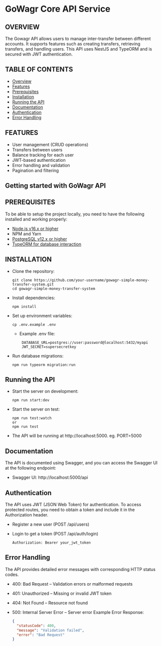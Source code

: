 # GoWagr Core API Service

## OVERVIEW  
The Gowagr API allows users to manage inter-transfer between different accounts. It supports features such as creating transfers, retrieving transfers, and handling users. This API uses NestJS and TypeORM and is secured with JWT authentication.

## TABLE OF CONTENTS
- [Overview](#overview)
- [Features](#features)
- [Prerequisites](#prerequisites)
- [Installation](#installation)
- [Running the API](#running-the-api)
- [Documentation](#documentation)
- [Authentication](#authentication)
- [Error Handling](#error-handling)


## FEATURES  
*  User management (CRUD operations)
*  Transfers between users
*  Balance tracking for each user
*  JWT-based authentication
*  Error handling and validation
*  Pagination and filtering

## Getting started with GoWagr API  

## PREREQUISITES
To be able to setup the project locally, you need to have the following installed and working properly:
* [Node.js v16.x or higher](https://nodejs.org/en/)
* NPM and Yarn
* [PostgreSQL v12.x or higher](https://www.postgresql.org/download/)
* [TypeORM for database interaction](https://typeorm.io/transactions)

## INSTALLATION
* Clone the repository:
  ```
  git clone https://github.com/your-username/gowagr-simple-money-transfer-system.git
  cd gowagr-simple-money-transfer-system
  ```
* Install dependencies:
  ```
  npm install
  ```
* Set up environment variables:
  ```
  cp .env.example .env
  ```
  *  Example .env file:
     ```
      DATABASE_URL=postgres://user:password@localhost:5432/myapi
      JWT_SECRET=supersecretkey
     ```
* Run database migrations:
  ```
  npm run typeorm migration:run
  ```
  
## Running the API
* Start the server on development:
  ```
  npm run start:dev
  ```
* Start the server on test:
  ```
  npm run test:watch
  or
  npm run test
  ```
* The API will be running at http://localhost:5000. eg. PORT=5000

## Documentation
The API is documented using Swagger, and you can access the Swagger UI at the following endpoint:

* Swagger UI: http://localhost:5000/api

## Authentication
The API uses JWT (JSON Web Token) for authentication. To access protected routes, you need to obtain a token and include it in the Authorization header.

* Register a new user (POST /api/users)
* Login to get a token (POST /api/auth/login)
  
  ```
  Authorization: Bearer your_jwt_token
  ```

## Error Handling
The API provides detailed error messages with corresponding HTTP status codes.

* 400: Bad Request – Validation errors or malformed requests
* 401: Unauthorized – Missing or invalid JWT token
* 404: Not Found – Resource not found
* 500: Internal Server Error – Server error
  Example Error Response:
  
  ```json
  {
    "statusCode": 400,
    "message": "Validation failed",
    "error": "Bad Request"
  }
  ```


